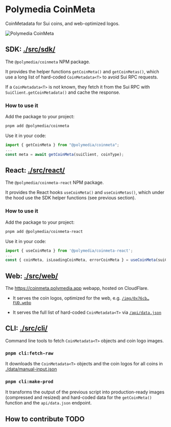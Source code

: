 # Polymedia CoinMeta

CoinMetadata for Sui coins, and web-optimized logos.

![Polymedia CoinMeta](https://coinmeta.polymedia.app/img/open-graph.webp?x1)

## SDK: [./src/sdk/](./src/sdk/)

The `@polymedia/coinmeta` NPM package.

It provides the helper functions `getCoinMeta()` and `getCoinMetas()`, which use
a long list of hard-coded `CoinMetadata<T>` to avoid Sui RPC requests.

If a `CoinMetadata<T>` is not known, they fetch it from the Sui RPC with
`SuiClient.getCoinMetadata()` and cache the response.

### How to use it

Add the package to your project:
```bash
pnpm add @polymedia/coinmeta
```

Use it in your code:
```typescript
import { getCoinMeta } from "@polymedia/coinmeta";
...
const meta = await getCoinMeta(suiClient, coinType);
```

## React: [./src/react/](./src/react/)

The `@polymedia/coinmeta-react` NPM package.

It provides the React hooks `useCoinMeta()` and `useCoinMetas()`, which under the hood use
the SDK helper functions (see previous section).

### How to use it

Add the package to your project:
```bash
pnpm add @polymedia/coinmeta-react
```

Use it in your code:
```typescript
import { useCoinMeta } from '@polymedia/coinmeta-react';
...
const { coinMeta, isLoadingCoinMeta, errorCoinMeta } = useCoinMeta(suiClient, coinType);

```

## Web: [./src/web/](./src/web/)

The https://coinmeta.polymedia.app webapp, hosted on CloudFlare.

- It serves the coin logos, optimized for the web, e.g. [`/img/0x76cb…FUD.webp`](https://coinmeta.polymedia.app/img/0x76cb819b01abed502bee8a702b4c2d547532c12f25001c9dea795a5e631c26f1-fud-FUD.webp)

- It serves the full list of hard-coded `CoinMetadata<T>` via [`/api/data.json`](https://coinmeta.polymedia.app)

## CLI: [./src/cli/](./src/cli/)

Command line tools to fetch `CoinMetadata<T>` objects and coin logo images.

### `pnpm cli:fetch-raw`

It downloads the `CoinMetadata<T>` objects and the coin logos for all coins in [./data/manual-input.json](./data/manual-input.json)

### `pnpm cli:make-prod`

It transforms the output of the previous script into production-ready images (compressed and resized) and hard-coded data for the `getCoinMeta()` function and the `api/data.json` endpoint.

## How to contribute TODO
